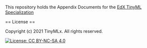 This repository holds the Appendix Documents for the [EdX TinyML Specialization](https://www.edx.org/professional-certificate/harvardx-tiny-machine-learning)

== License ==

Copyright (c) 2021 TinyMLx. All rights reserved.


[![License: CC BY-NC-SA 4.0](https://licensebuttons.net/l/by-nc-sa/4.0/80x15.png)](https://creativecommons.org/licenses/by-nc-sa/4.0/)
